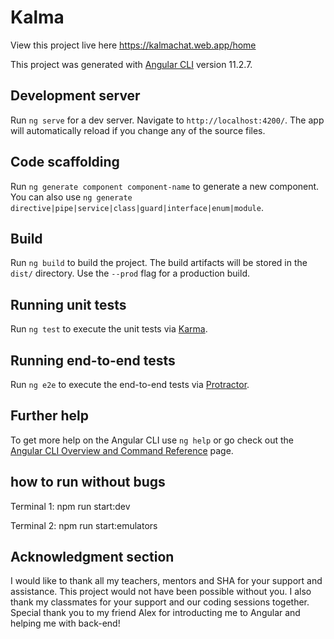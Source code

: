 # Kalma

View this project live here https://kalmachat.web.app/home

This project was generated with [Angular CLI](https://github.com/angular/angular-cli) version 11.2.7.

## Development server

Run `ng serve` for a dev server. Navigate to `http://localhost:4200/`. The app will automatically reload if you change any of the source files.

## Code scaffolding

Run `ng generate component component-name` to generate a new component. You can also use `ng generate directive|pipe|service|class|guard|interface|enum|module`.

## Build

Run `ng build` to build the project. The build artifacts will be stored in the `dist/` directory. Use the `--prod` flag for a production build.

## Running unit tests

Run `ng test` to execute the unit tests via [Karma](https://karma-runner.github.io).

## Running end-to-end tests

Run `ng e2e` to execute the end-to-end tests via [Protractor](http://www.protractortest.org/).

## Further help

To get more help on the Angular CLI use `ng help` or go check out the [Angular CLI Overview and Command Reference](https://angular.io/cli) page.

## how to run without bugs

Terminal 1:
npm run start:dev

Terminal 2:
npm run start:emulators

## Acknowledgment section

I would like to thank all my teachers, mentors and SHA for your support and assistance. This project would not have been possible without you. I also thank my classmates for your support and our coding sessions together. Special thank you to my friend Alex for introducting me to Angular and helping me with back-end! 
